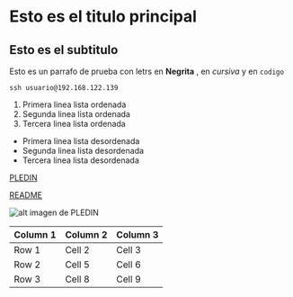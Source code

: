 # Esto es el titulo principal
## Esto es el subtitulo 
Esto es un parrafo de prueba con letrs en **Negrita** , en *cursiva* y en `codigo`

`ssh usuario@192.168.122.139`

1. Primera linea lista ordenada
2. Segunda linea lista ordenada
3. Tercera linea lista ordenada
* Primera linea lista desordenada
* Segunda linea lista desordenada
* Tercera linea lista desordenada
  
[PLEDIN](https://fp.josedomingo.org/)

[README](https://github.com/K1K04/prueba_kiko/blob/main/README.md)


![alt imagen de PLEDIN](https://fp.josedomingo.org/assets/images/bio-photo2.jpg)

| Column 1 | Column 2 | Column 3 |
|----------|----------|----------|
| Row 1    | Cell 2   | Cell 3   |
| Row 2    | Cell 5   | Cell 6   |
| Row 3    | Cell 8   | Cell 9   |
